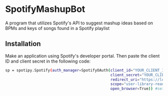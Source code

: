 # SpotifyMashupBot
A program that utilizes Spotify's API to suggest mashup ideas based on BPMs and keys of songs found in a Spotify playlist

## Installation
Make an application using Spotify's developer portal. Then paste the client ID and client secret in the following code:

```sh
sp = spotipy.Spotify(auth_manager=SpotifyOAuth(client_id="YOUR_CLIENT_ID",
                                               client_secret="YOUR_CLIENT_SECRET",
                                               redirect_uri="https://localhost/",
                                               scope="user-library-read",
                                               open_browser=True)) #setup the Spotify app
```
